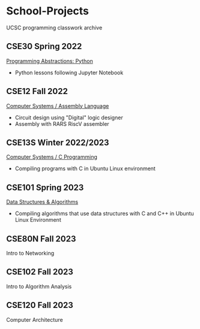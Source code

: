 # School-Projects
UCSC programming classwork archive

## CSE30 Spring 2022
[Programming Abstractions: Python](https://github.com/noel-ball/School-Projects/tree/main/CSE30)
- Python lessons following Jupyter Notebook

## CSE12 Fall 2022
[Computer Systems / Assembly Language](https://github.com/noel-ball/School-Projects/tree/main/CSE12)
- Circuit design using "Digital" logic designer
- Assembly with RARS RiscV assembler

## CSE13S Winter 2022/2023
[Computer Systems / C Programming](https://github.com/noel-ball/School-Projects/tree/main/CSE13S)
- Compiling programs with C in Ubuntu Linux environment

## CSE101 Spring 2023
[Data Structures & Algorithms](https://github.com/noel-ball/School-Projects/tree/main/CSE101)
- Compiling algorithms that use data structures with C and C++ in Ubuntu Linux Environment

## CSE80N Fall 2023
Intro to Networking

## CSE102 Fall 2023
Intro to Algorithm Analysis

## CSE120 Fall 2023
Computer Architecture
